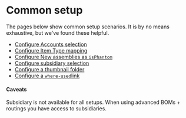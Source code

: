 # Common setup

The pages below show common setup scenarios. It is by no means exhaustive, but we've found these helpful.

* [Configure Accounts selection](configure-accounts-selection.md)
* [Configure Item Type mapping](item-type-mapping.md)
* [Configure New assemblies as `isPhantom`](configure-new-assemblies-as-isphantom.md)
* [Configure subsidiary selection](configure-subsidiary-selection.md)
* [Configure a thumbnail folder](configure-thumbnail-folder.md)
* [Configure a `where-used`link](configure-where-used-link.md)

#### Caveats

Subsidiary is not available for all setups. When using advanced BOMs + routings you have access to subsidiaries.
